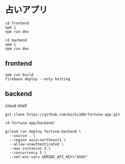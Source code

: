 # 占いアプリ

```
cd frontend
npm i
npm run dev
```

```
cd backend
npm i
npm run dev
```

## frontend

```
npm run build
firebase deploy --only hosting
```

## backend

cloud shell

```
git clone https://github.com/michi100/fortune-app.git
```

```
cd fortune-app/backend/
```

```
gcloud run deploy fortune-backend \
  --source . \
  --region asia-northeast1 \
  --allow-unauthenticated \
  --max-instances 3 \
  --concurrency 5 \
  --set-env-vars GEMINI_API_KEY="XXXX"
```
